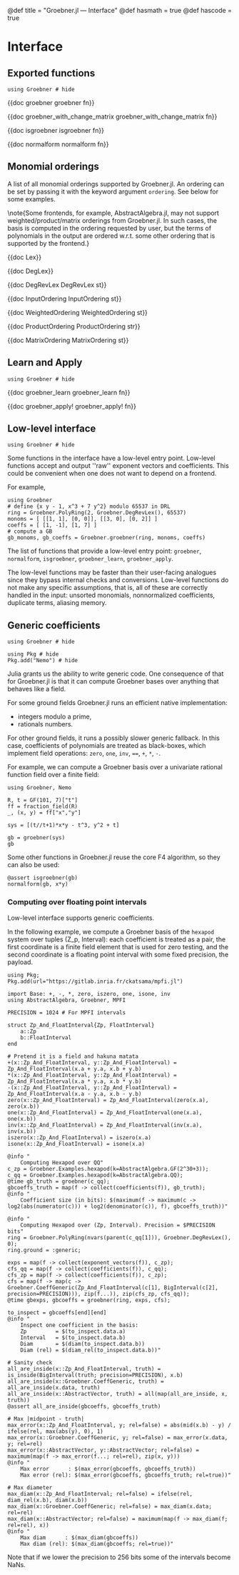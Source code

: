 @def title = "Groebner.jl — Interface"
@def hasmath = true
@def hascode = true
<!-- Note: by default hasmath == true and hascode == false. You can change this in
the config file by setting hasmath = false for instance and just setting it to true
where appropriate -->

# Interface

## Exported functions

```julia:load_groebner
using Groebner # hide
```

{{doc groebner groebner fn}}

{{doc groebner_with_change_matrix groebner_with_change_matrix fn}}

{{doc isgroebner isgroebner fn}}

{{doc normalform normalform fn}}

## Monomial orderings

A list of all monomial orderings supported by Groebner.jl.
An ordering can be set by passing it with the keyword argument `ordering`.
See below for some examples.

\note{Some frontends, for example, AbstractAlgebra.jl, may not support weighted/product/matrix orderings from Groebner.jl. In such cases, the basis is computed in the ordering requested by user, but the terms of polynomials in the output are ordered w.r.t. some other ordering that is supported by the frontend.}

{{doc Lex}}

{{doc DegLex}}

{{doc DegRevLex DegRevLex st}}

{{doc InputOrdering InputOrdering st}}

{{doc WeightedOrdering WeightedOrdering st}}

{{doc ProductOrdering ProductOrdering str}}

{{doc MatrixOrdering MatrixOrdering st}}

## Learn and Apply

```julia:load_groebner
using Groebner # hide
```

{{doc groebner_learn groebner_learn fn}}

{{doc groebner_apply! groebner_apply! fn}}

## Low-level interface

```julia:load_groebner
using Groebner # hide
```

Some functions in the interface have a low-level entry point. Low-level functions accept and output ''raw'' exponent vectors and coefficients. This could be convenient when one does not want to depend on a frontend.

For example,

```julia:lowlevel
using Groebner
# define {x y - 1, x^3 + 7 y^2} modulo 65537 in DRL
ring = Groebner.PolyRing(2, Groebner.DegRevLex(), 65537)
monoms = [ [[1, 1], [0, 0]], [[3, 0], [0, 2]] ]
coeffs = [ [1, -1], [1, 7] ]
# compute a GB
gb_monoms, gb_coeffs = Groebner.groebner(ring, monoms, coeffs)
```

The list of functions that provide a low-level entry point: `groebner`, `normalform`, `isgroebner`, `groebner_learn`, `groebner_apply`.

The low-level functions may be faster than their user-facing analogues since they bypass internal checks and conversions. Low-level functions do not make any specific assumptions, that is, all of these are correctly handled in the input: unsorted monomials, nonnormalized coefficients, duplicate terms, aliasing memory.

## Generic coefficients

```julia:load_groebner
using Groebner # hide
```

```julia:install_nemo
using Pkg # hide
Pkg.add("Nemo") # hide
```

Julia grants us the ability to write generic code. One consequence of that for
Groebner.jl is that it can compute Groebner bases over anything that behaves like a field.

For some ground fields Groebner.jl runs an efficient native implementation:
- integers modulo a prime,
- rationals numbers.

For other ground fields, it runs a possibly slower generic fallback. In this case, coefficients of polynomials are treated as black-boxes, which implement field operations: `zero`, `one`, `inv`, `==`, `+`, `*`, `-`.

For example, we can compute a Groebner basis over a univariate rational function field over a finite field:

```julia:generic1
using Groebner, Nemo

R, t = GF(101, 7)["t"]
ff = fraction_field(R)
_, (x, y) = ff["x","y"]

sys = [(t//t+1)*x*y - t^3, y^2 + t]

gb = groebner(sys)
gb
```

Some other functions in Groebner.jl reuse the core F4 algorithm, so they can also be used:

```julia::generic2
@assert isgroebner(gb)
normalform(gb, x*y)
```

### Computing over floating point intervals

Low-level interface supports generic coefficients.

In the following example, we compute a Groebner basis of the `hexapod` system over tuples (Z_p, Interval): each coefficient is treated as a pair, the first coordinate is a finite field element that is used for zero testing, and the second coordinate is a floating point interval with some fixed precision, the payload.

```julia:generic3
using Pkg;
Pkg.add(url="https://gitlab.inria.fr/ckatsama/mpfi.jl")

import Base: +, -, *, zero, iszero, one, isone, inv
using AbstractAlgebra, Groebner, MPFI

PRECISION = 1024 # For MPFI intervals

struct Zp_And_FloatInterval{Zp, FloatInterval}
    a::Zp
    b::FloatInterval
end

# Pretend it is a field and hakuna matata
+(x::Zp_And_FloatInterval, y::Zp_And_FloatInterval) = Zp_And_FloatInterval(x.a + y.a, x.b + y.b)
*(x::Zp_And_FloatInterval, y::Zp_And_FloatInterval) = Zp_And_FloatInterval(x.a * y.a, x.b * y.b)
-(x::Zp_And_FloatInterval, y::Zp_And_FloatInterval) = Zp_And_FloatInterval(x.a - y.a, x.b - y.b)
zero(x::Zp_And_FloatInterval) = Zp_And_FloatInterval(zero(x.a), zero(x.b))
one(x::Zp_And_FloatInterval) = Zp_And_FloatInterval(one(x.a), one(x.b))
inv(x::Zp_And_FloatInterval) = Zp_And_FloatInterval(inv(x.a), inv(x.b))
iszero(x::Zp_And_FloatInterval) = iszero(x.a)
isone(x::Zp_And_FloatInterval) = isone(x.a)

@info "
    Computing Hexapod over QQ"
c_zp = Groebner.Examples.hexapod(k=AbstractAlgebra.GF(2^30+3));
c_qq = Groebner.Examples.hexapod(k=AbstractAlgebra.QQ);
@time gb_truth = groebner(c_qq);
gbcoeffs_truth = map(f -> collect(coefficients(f)), gb_truth);
@info "
    Coefficient size (in bits): $(maximum(f -> maximum(c -> log2(abs(numerator(c))) + log2(denominator(c)), f), gbcoeffs_truth))"

@info "
    Computing Hexapod over (Zp, Interval). Precision = $PRECISION bits"
ring = Groebner.PolyRing(nvars(parent(c_qq[1])), Groebner.DegRevLex(), 0);
ring.ground = :generic;

exps = map(f -> collect(exponent_vectors(f)), c_zp);
cfs_qq = map(f -> collect(coefficients(f)), c_qq);
cfs_zp = map(f -> collect(coefficients(f)), c_zp);
cfs = map(f -> map(c -> Groebner.CoeffGeneric(Zp_And_FloatInterval(c[1], BigInterval(c[2], precision=PRECISION))), zip(f...)), zip(cfs_zp, cfs_qq));
@time gbexps, gbcoeffs = groebner(ring, exps, cfs);

to_inspect = gbcoeffs[end][end]
@info "
    Inspect one coefficient in the basis:
    Zp         = $(to_inspect.data.a)
    Interval   = $(to_inspect.data.b)
    Diam       = $(diam(to_inspect.data.b))
    Diam (rel) = $(diam_rel(to_inspect.data.b))"

# Sanity check
all_are_inside(x::Zp_And_FloatInterval, truth) = is_inside(BigInterval(truth; precision=PRECISION), x.b)
all_are_inside(x::Groebner.CoeffGeneric, truth) = all_are_inside(x.data, truth)
all_are_inside(x::AbstractVector, truth) = all(map(all_are_inside, x, truth))
@assert all_are_inside(gbcoeffs, gbcoeffs_truth)

# Max |midpoint - truth|
max_error(x::Zp_And_FloatInterval, y; rel=false) = abs(mid(x.b) - y) / ifelse(rel, max(abs(y), 0), 1)
max_error(x::Groebner.CoeffGeneric, y; rel=false) = max_error(x.data, y; rel=rel)
max_error(x::AbstractVector, y::AbstractVector; rel=false) = maximum(map(f -> max_error(f...; rel=rel), zip(x, y)))
@info "
    Max error      : $(max_error(gbcoeffs, gbcoeffs_truth))
    Max error (rel): $(max_error(gbcoeffs, gbcoeffs_truth; rel=true))"

# Max diameter
max_diam(x::Zp_And_FloatInterval; rel=false) = ifelse(rel, diam_rel(x.b), diam(x.b))
max_diam(x::Groebner.CoeffGeneric; rel=false) = max_diam(x.data; rel=rel)
max_diam(x::AbstractVector; rel=false) = maximum(map(f -> max_diam(f; rel=rel), x))
@info "
    Max diam      : $(max_diam(gbcoeffs))
    Max diam (rel): $(max_diam(gbcoeffs; rel=true))"
```

Note that if we lower the precision to 256 bits some of the intervals become NaNs.
